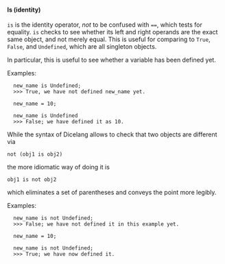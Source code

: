 #### Is (identity)

`is` is the identity operator, *not* to be confused with `==`, which tests
for equality. `is` checks to see whether its left and right operands are the
exact same object, and not merely equal. This is useful for comparing to
`True`, `False`, and `Undefined`, which are all singleton objects.

In particular, this is useful to see whether a variable has been defined yet.

Examples:
```
  new_name is Undefined;
  >>> True, we have not defined new_name yet.
  
  new_name = 10;
  
  new_name is Undefined
  >>> False; we have defined it as 10.
```

While the syntax of Dicelang allows to check that two objects are different via

```not (obj1 is obj2)```

the more idiomatic way of doing it is

```obj1 is not obj2```

which eliminates a set of parentheses and conveys the point more legibly.

Examples:
```
  new_name is not Undefined;
  >>> False; we have not defined it in this example yet.
  
  new_name = 10;
  
  new_name is not Undefined;
  >>> True; we have now defined it.
```

